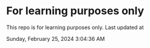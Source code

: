 # For learning purposes only
This repo is for learning purposes only.
Last updated at

Sunday, February 25, 2024 3:04:36 AM

